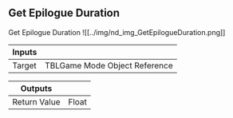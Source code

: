 ## Get Epilogue Duration
Get Epilogue Duration
![[../img/nd_img_GetEpilogueDuration.png]]

|Inputs||
|--|--|
| Target | TBLGame Mode Object Reference |

|Outputs||
|--|--|
| Return Value | Float |
